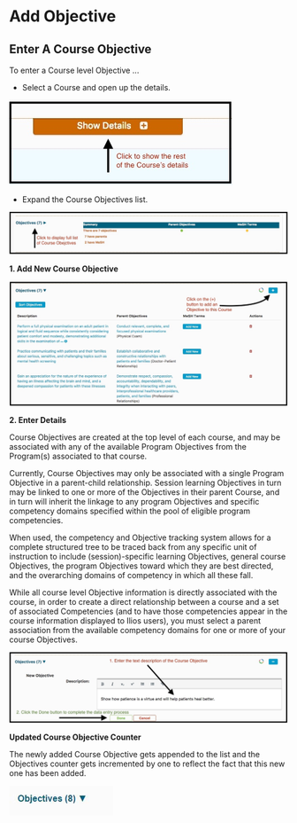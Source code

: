 # Add Objective

## Enter A Course Objective

To enter a Course level Objective ...

* Select a Course and open up the details.

![](../../.gitbook/assets/show_details_btn.jpg)

* Expand the Course Objectives list.

![](../../.gitbook/assets/course_obj_collapsed.jpg)

**1. Add New Course Objective**

![](../../.gitbook/assets/add_course_obj2.jpg)

**2. Enter Details**

Course Objectives are created at the top level of each course, and may be associated with any of the available Program Objectives from the Program\(s\) associated to that course.

Currently, Course Objectives may only be associated with a single Program Objective in a parent-child relationship. Session learning Objectives in turn may be linked to one or more of the Objectives in their parent Course, and in turn will inherit the linkage to any program Objectives and specific competency domains specified within the pool of eligible program competencies.

When used, the competency and Objective tracking system allows for a complete structured tree to be traced back from any specific unit of instruction to include \(session\)-specific learning Objectives, general course Objectives, the program Objectives toward which they are best directed, and the overarching domains of competency in which all these fall.

While all course level Objective information is directly associated with the course, in order to create a direct relationship between a course and a set of associated Competencies \(and to have those competencies appear in the course information displayed to Ilios users\), you must select a parent association from the available competency domains for one or more of your course Objectives.

![](../../.gitbook/assets/add_course_obj3.jpg)

**Updated Course Objective Counter**

The newly added Course Objective gets appended to the list and the Objectives counter gets incremented by one to reflect the fact that this new one has been added.

![Objectives Counter Updated](../../.gitbook/assets/add_course_obj4.jpg)

